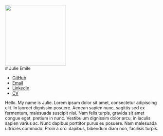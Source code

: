 <img class="face" src="https://via.placeholder.com/200x200" width="200" height="200">

<div class="center">
# Julie Emile
</div>

<div class="links">
<ul>
  <li><a href="https://github.com/[insert]">GitHub</a></li>
  <li><a href="mailto:[insert]">Email</a></li>
  <li><a href="https://www.linkedin.com/in/[insert]/">LinkedIn</a></li>
  <li><a href="/cvs/[insert].pdf">CV</a></li>
</ul>
</div>

Hello. My name is Julie. Lorem ipsum dolor sit amet, consectetur adipiscing elit. In laoreet dignissim posuere. Aenean sapien nunc, sagittis sed ex fermentum, malesuada suscipit nisi. Nam felis turpis, gravida sit amet congue eget, pretium in nunc. Vestibulum dignissim dolor arcu, in iaculis sapien varius ac. Nunc dapibus porttitor purus eu posuere. Nam malesuada ultricies commodo. Proin a orci dapibus, bibendum diam non, facilisis turpis.